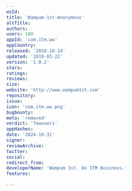 ```yaml
---
wsId: 
title: 'Wampum-1st-Anonymous'
altTitle: 
authors: 
users: 100
appId: 'com.itm.ww'
appCountry: 
released: '2018-10-14'
updated: '2019-03-22'
version: '1.0.2'
stars: 
ratings: 
reviews: 
size: 
website: 'http://www.wampum1st.com'
repository: 
issue: 
icon: 'com.itm.ww.png'
bugbounty: 
meta: 'removed'
verdict: 'fewusers'
appHashes: 
date: '2024-10-31'
signer: 
reviewArchive: 
twitter: 
social: 
redirect_from: 
developerName: 'Wampum 1st. An ITM Business.'
features: 

---
```



